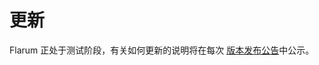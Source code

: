 <template>
  <outdated class="blue"></outdated>
</template>

# 更新

Flarum 正处于测试阶段，有关如何更新的说明将在每次 [版本发布公告](https://discuss.flarum.org/t/blog?sort=newest)中公示。
